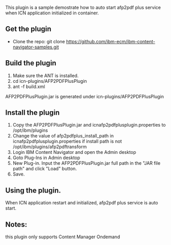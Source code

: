 This plugin is a sample demostrate how to auto start afp2pdf plus service when ICN application initialized in container.

## Get the plugin
* Clone the repo: git clone https://github.com/ibm-ecm/ibm-content-navigator-samples.git


## Build the plugin

1. Make sure the ANT is installed.
2. cd icn-plugins/AFP2PDFPlusPlugin
3. ant -f build.xml 

AFP2PDFPlusPlugin.jar is generated under icn-plugins/AFP2PDFPlusPlugin

## Install the plugin
1. Copy the AFP2PDFPlusPlugin.jar and icnafp2pdfplusplugin.properties to /opt/ibm/plugins
2. Change the value of afp2pdfplus_install_path in icnafp2pdfplusplugin.properties if install path is not /opt/ibm/plugins/afp2pdftransform
3. Login IBM Content Navigator and open the Admin desktop
4. Goto Plug-Ins in Admin desktop
5. New Plug-in. Input the AFP2PDFPlusPlugin.jar full path in the "JAR file path" and click "Load" button.
6. Save.
	
## Using the plugin.

When ICN application restart and initialized, afp2pdf plus service is auto start.

## Notes:

this plugin only supports Content Manager Ondemand



